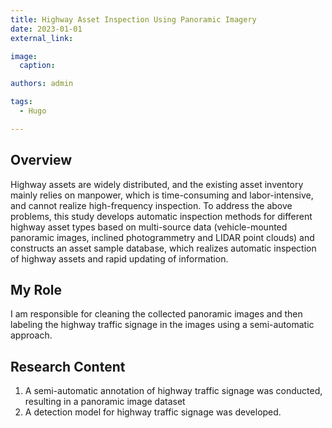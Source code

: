 ```yaml
---
title: Highway Asset Inspection Using Panoramic Imagery
date: 2023-01-01
external_link: 

image:
  caption:

authors: admin

tags:
  - Hugo

---
```


## Overview
Highway assets are widely distributed, and the existing asset inventory mainly relies on manpower, which is time-consuming and labor-intensive, and cannot realize high-frequency inspection. To address the above problems, this study develops automatic inspection methods for different highway asset types based on multi-source data (vehicle-mounted panoramic images, inclined photogrammetry and LIDAR point clouds) and constructs an asset sample database, which realizes automatic inspection of highway assets and rapid updating of information.

## My Role
I am responsible for cleaning the collected panoramic images and then labeling the highway traffic signage in the images using a semi-automatic approach.


## Research Content
1. A semi-automatic annotation of highway traffic signage was conducted, resulting in a panoramic image dataset
2. A detection model for highway traffic signage was developed.


<!--more-->
